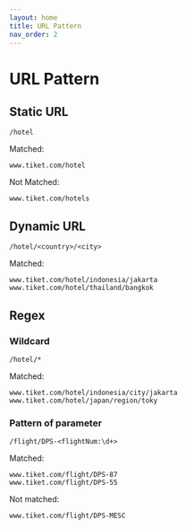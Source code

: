 ```yaml
---
layout: home
title: URL Pattern
nav_order: 2
---
```


# URL Pattern

## Static URL

```
/hotel
```

Matched:
```
www.tiket.com/hotel
```

Not Matched:
```
www.tiket.com/hotels
```

## Dynamic URL

```
/hotel/<country>/<city>
```

Matched:
```
www.tiket.com/hotel/indonesia/jakarta
www.tiket.com/hotel/thailand/bangkok
```

## Regex

### Wildcard

```
/hotel/*
```

Matched:
```
www.tiket.com/hotel/indonesia/city/jakarta
www.tiket.com/hotel/japan/region/toky
```

### Pattern of parameter

```
/flight/DPS-<flightNum:\d+>
```

Matched:
```
www.tiket.com/flight/DPS-87
www.tiket.com/flight/DPS-55
```

Not matched:
```
www.tiket.com/flight/DPS-MESC
```
